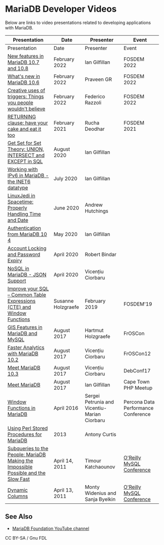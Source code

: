 
# MariaDB Developer Videos

Below are links to video presentations related to developing applications with MariaDB.



| Presentation | Date | Presenter | Event |
| --- | --- | --- | --- |
| Presentation | Date | Presenter | Event |
| [New features in MariaDB 10.7 and 10.8](https://www.youtube.com/watch?v=6XR9HDBMv_s) | February 2022 | Ian Gilfillan | FOSDEM 2022 |
| [What's new in MariaDB 10.6](https://youtu.be/4bSeaSN9_BI) | February 2022 | Praveen GR | FOSDEM 2022 |
| [Creative uses of triggers: Things you people wouldn't believe](https://www.youtube.com/watch?v=-O2up6Fr9M0) | February 2022 | Federico Razzoli | FOSDEM 2022 |
| [RETURNING clause: have your cake and eat it too](https://www.youtube.com/watch?v=n-LTdEBeAT4) | February 2021 | Rucha Deodhar | FOSDEM 2021 |
| [Get Set for Set Theory: UNION, INTERSECT and EXCEPT in SQL](https://www.youtube.com/watch?v=UNi-fVSpRm0) | August 2020 | Ian Gilfillan |  |
| [Working with IPv6 in MariaDB - the INET6 datatype](https://www.youtube.com/watch?v=1zNOGGgUnlQ) | July 2020 | Ian Gilfillan |  |
| [LinuxJedi in Spacetime: Properly Handling Time and Date](https://www.youtube.com/watch?v=IV8q_mbZzEo) | June 2020 | Andrew Hutchings |  |
| [Authentication from MariaDB 10 4](https://www.youtube.com/watch?v=aWFG4uLbimM) | May 2020 | Ian Gilfillan |  |
| [Account Locking and Password Expiry](https://www.youtube.com/watch?v=AWM_fWZ3XIw) | April 2020 | Robert Bindar |  |
| [NoSQL in MariaDB - JSON Support](https://www.youtube.com/watch?v=sLE7jPETp8g) | April 2020 | Vicențiu Ciorbaru |
| [Improve your SQL – Common Table Expressions (CTE) and Window Functions](https://ftp.osuosl.org/pub/fosdem/2019/H.1301/improve_sql.mp4) | Susanne Holzgraefe | February 2019 | FOSDEM'19 |
| [GIS Features in MariaDB and MySQL](https://media.ccc.de/v/froscon2017-2034-gis_features_in_mariadb_and_mysql) | August 2017 | Hartmut Holzgraefe | FrOSCon |
| [Faster Analytics with MariaDB 10.2](https://media.ccc.de/v/froscon2017-1940-faster_analytics_with_mariadb_10_2) | August 2017 | Vicențiu Ciorbaru | FrOSCon12 |
| [Meet MariaDB 10.3](https://www.slideshare.net/vicentiuciorbaru/meet-mariadb-103-debconf-2017) | August 2017 | Vicențiu Ciorbaru | DebConf17 |
| [Meet MariaDB](https://www.slideshare.net/IanGilfillan2/meet-mariadb) | August 2017 | Ian Gilfillan | Cape Town PHP Meetup |
| [Window Functions in MariaDB](https://youtu.be/cTudv3m6vYM) | April 2016 | Sergei Petrunia and Vicentiu-Marian Ciorbaru | Percona Data Performance Conference |
| [Using Perl Stored Procedures for MariaDB](https://www.slideshare.net/AntonyTCurtis/using-perl-stored-procedures-for-mariadb) | 2013 | Antony Curtis |  |
| [Subqueries to the People: MariaDB Making the Impossible Possible and the Slow Fast](https://en.oreilly.com/mysql2011/public/schedule/detail/20238) | April 14, 2011 | Timour Katchaounov | [O'Reilly MySQL Conference](https://en.oreilly.com/mysql2011/) |
| [Dynamic Columns](https://en.oreilly.com/mysql2011/public/schedule/detail/17829) | April 13, 2011 | Monty Widenius and Sanja Byelkin | [O'Reilly MySQL Conference](https://en.oreilly.com/mysql2011/) |



## See Also


* [MariaDB Foundation YouTube channel](https://www.youtube.com/c/MariaDBFoundation)


CC BY-SA / Gnu FDL

